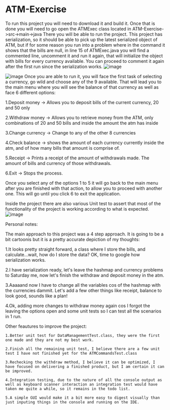 # ATM-Exercise
 
To run this project you will need to download it and build it. 
Once that is done you will need to go open the ATMExec class located in ATM-Exercise->src->main->java
There you will be able to run the project. 
This project has serialization, so it should be able to pick up the latest serialized object of ATM, but if for some reason you run into a problem where in the command 
it shows that the bills are null, in line 15 of ATMExec.java you will find a commented line, uncomment it and run it again, that will initialize the object with
bills for every currency available. You can proceed to comment it again after the first run since the serialization works. 
![image](https://user-images.githubusercontent.com/52546217/194766120-3f5d098b-d4fa-46e7-b2e7-87e500c973c4.png)


![image](https://user-images.githubusercontent.com/52546217/194766196-9f811542-3604-4643-9dbc-c25aafcadb27.png)
Once you are able to run it, you will face the first task of selecting a currency, go wild and choose any of the 9 available. 
That will lead you to the main menu where you will see the balance of that currency as well as face 6 different options:

   1.Deposit money -> Allows you to deposit bills of the current currency, 20 and 50 only

   2.Withdraw money -> Allows you to retrieve money from the ATM, only combinations of 20 and 50 bills and inside the amount the atm has inside

   3.Change currency -> Change to any of the other 8 currencies

   4.Check balance -> shows the amount of each currency currently inside the atm, and of how many bills that amount is comprise of.

   5.Receipt -> Prints a receipt of the amount of withdrawals made. The amount of bills and currency of those withdrawals.

   6.Exit -> Stops the process.

Once you select any of the options 1 to 5 it will go back to the main menu after you are finished with that action, to allow you to proceed with another one. 
This will go until you click 6 to exit the application.

Inside the project there are also various Unit test to assert that most of the functionality of the project is working according to what is expected.
![image](https://user-images.githubusercontent.com/52546217/194766936-e27936f0-a0d5-419e-9b35-c1ddd559acea.png)


Personal notes:

The main approach to this project was a 4 step approach. It is going to be a bit cartoonis but it is a pretty accurate depiction of my thoughts:

   1.It looks pretty straight forward, a class where I store the bills, and calculate...wait, how do I store the data? OK, time to google how serialization works.
 
   2.I have serialization ready, let's leave the hashmap and currency problems to Saturday me, now let's finish the withdraw and deposit money in the atm.
 
   3.Aaaaand now I have to change all the variables cos of the hashmap with the currencies dammit. Let's add a few other things like receipt, balance to look good, sounds like a plan!
 
   4.Ok, adding more changes to withdraw money again cos I forgot the leaving the options open and some unit tests so I can test all the scenarios in 1 run.
 
 Other feautures to improve the project:
 
    1.Better unit test for DataManagementTest.class, they were the first one made and they are not my best work.
  
    2.Finish all the remaining unit test, I believe there are a few unit test I have not finished yet for the ATMCommandsTest.class
  
    3.Rechecking the withdraw method, I believe it can be optimized, I have focused on delivering a finished product, but I am certain it can be improved.
  
    4.Integration testing, due to the nature of all the console output as well as keyboard scanner interaction an integration test would have taken me quite a while, so it remains in the todo list.
  
    5.A simple GUI would make it a bit more easy to digest visually than just inputing things in the console and running on the IDE. 
  
